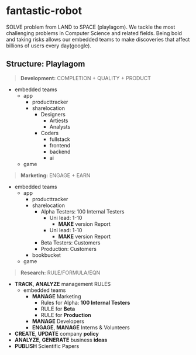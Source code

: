 # fantastic-robot
SOLVE problem from LAND to SPACE (playlagom). We tackle the most challenging problems in Computer Science and related fields.  Being bold and taking risks allows our embedded teams to make discoveries that affect billions of users every day(google).

Structure: Playlagom
--------------------

> **Development:** COMPLETION + QUALITY + PRODUCT
- embedded teams
  - app
    - producttracker
    - sharelocation
      - Designers
        - Artiests
        - Analysts
      - Coders
        - fullstack
        - frontend
        - backend
        - ai
  - game
    
> **Marketing:** ENGAGE + EARN
- embedded teams
  - app
    - producttracker
    - sharelocation
      - Alpha Testers: 100 Internal Testers
        - Uni lead: 1-10
          - **MAKE** version Report
        - Uni lead: 1-10
          - **MAKE** version Report
      - Beta Testers: Customers
      - Production: Customers
    - bookbucket
  - game
    
> **Research:** RULE/FORMULA/EQN
- **TRACK**, **ANALYZE** management RULES
  - embedded teams
    - **MANAGE** Marketing
      - Rules for Alpha: **100 Internal Testers**
      - RULE for **Beta**
      - RULE for **Production**
    - **MANAGE** Developers
    - **ENGAGE**, **MANAGE** Interns & Volunteers
- **CREATE**, **UPDATE** company **policy**
- **ANALYZE**, **GENERATE** business **ideas**
- **PUBLISH** Scientific Papers

